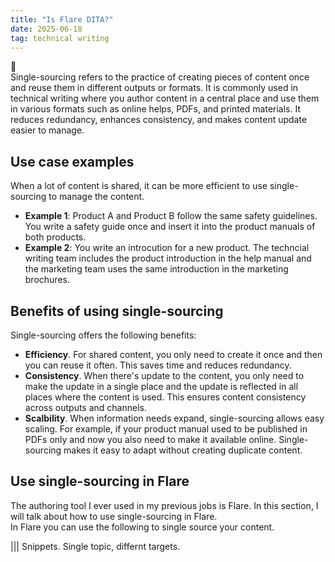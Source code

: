 ```yaml
---
title: "Is Flare DITA?"
date: 2025-06-18
tag: technical writing
---
```

📑   
Single-sourcing refers to the practice of creating pieces of content once and reuse them in different outputs or formats. It is commonly used in technical writing where you author content in a central place and use them in various formats such as online helps, PDFs, and printed materials. It reduces redundancy, enhances consistency, and makes content update easier to manage.   
## Use case examples<br>   
When a lot of content is shared, it can be more efficient to use single-sourcing to manage the content. <br>

- **Example 1**: Product A and Product B follow the same safety guidelines. You write a safety guide once and insert it into the product manuals of both products. 
- **Example 2**: You write an introcution for a new product. The techncial writing team includes the product introduction in the help manual and the marketing team uses the same introduction in the marketing brochures. 

## Benefits of using single-sourcing    
Single-sourcing offers the following benefits: <br>

- **Efficiency**. For shared content, you only need to create it once and then you can reuse it often. This saves time and reduces redundancy. <br>
- **Consistency**. When there's update to the content, you only need to make the update in a single place and the update is reflected in all places where the content is used. This ensures content consistency across outputs and channels.<br>
- **Scalbility**. When information needs expand, single-sourcing allows easy scaling. For example, if your product manual used to be published in PDFs only and now you also need to make it available online. Single-sourcing makes it easy to adapt without creating duplicate content.

## Use single-sourcing in Flare
The authoring tool I ever used in my previous jobs is Flare. In this section, I will talk about how to use single-sourcing in Flare.<br> 
In Flare you can use the following to single source your content. <br>

|||
Snippets. 
Single topic, differnt targets. 

